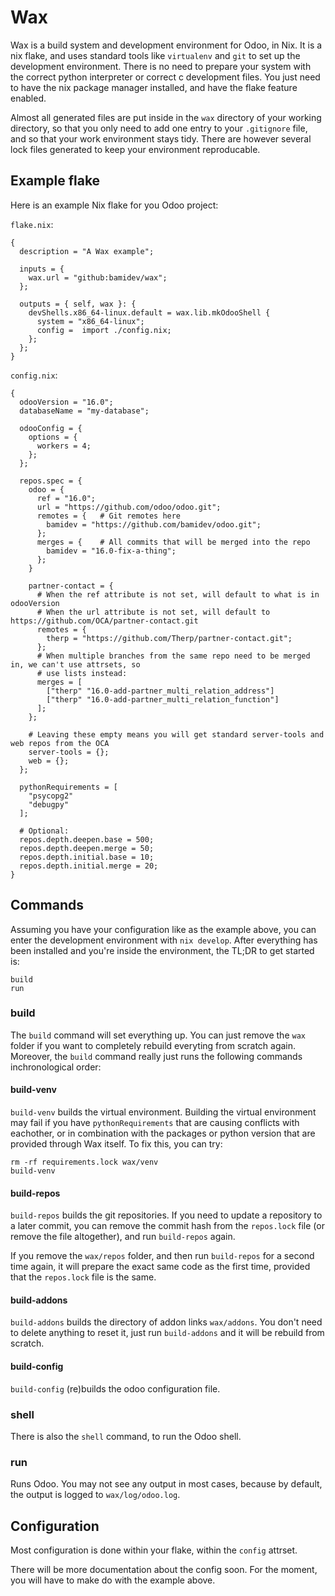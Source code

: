 # Wax

Wax is a build system and development environment for Odoo, in Nix.
It is a nix flake, and uses standard tools like `virtualenv` and `git` to set up the development
environment. There is no need to prepare your system with the correct python interpreter or correct
c development files. You just need to have the nix package manager installed, and have the flake
feature enabled.

Almost all generated files are put inside in the `wax` directory of your working directory, so that
you only need to add one entry to your `.gitignore` file, and so that your work environment stays
tidy. There are however several lock files generated to keep your environment reproducable.

## Example flake

Here is an example Nix flake for you Odoo project:

`flake.nix`:
```
{
  description = "A Wax example";

  inputs = {
    wax.url = "github:bamidev/wax";
  };

  outputs = { self, wax }: {
    devShells.x86_64-linux.default = wax.lib.mkOdooShell {
      system = "x86_64-linux";
      config =  import ./config.nix;
    };
  };
}
```

`config.nix`:
```
{
  odooVersion = "16.0";
  databaseName = "my-database";

  odooConfig = {
    options = {
      workers = 4;
    };
  };

  repos.spec = {
    odoo = {
      ref = "16.0";
      url = "https://github.com/odoo/odoo.git";
      remotes = {   # Git remotes here
        bamidev = "https://github.com/bamidev/odoo.git";
      };
      merges = {    # All commits that will be merged into the repo
        bamidev = "16.0-fix-a-thing";
      };
    }

    partner-contact = {
      # When the ref attribute is not set, will default to what is in odooVersion
      # When the url attribute is not set, will default to https://github.com/OCA/partner-contact.git
      remotes = {
        therp = "https://github.com/Therp/partner-contact.git";
      };
      # When multiple branches from the same repo need to be merged in, we can't use attrsets, so
      # use lists instead:
      merges = [
        ["therp" "16.0-add-partner_multi_relation_address"]
        ["therp" "16.0-add-partner_multi_relation_function"]
      ];
    };

    # Leaving these empty means you will get standard server-tools and web repos from the OCA
    server-tools = {};
    web = {};
  };

  pythonRequirements = [
    "psycopg2"
    "debugpy"
  ];

  # Optional:
  repos.depth.deepen.base = 500;
  repos.depth.deepen.merge = 50;
  repos.depth.initial.base = 10;
  repos.depth.initial.merge = 20;
}
```


## Commands

Assuming you have your configuration like as the example above, you can enter the development
environment with `nix develop`. After everything has been installed and you're inside the
environment, the TL;DR to get started is:

```
build
run
```

### build

The `build` command will set everything up. You can just remove the `wax` folder if you want
to completely rebuild everyting from scratch again.
Moreover, the `build` command really just runs the following commands inchronological order:

#### build-venv

`build-venv` builds the virtual environment. 
Building the virtual environment may fail if you have `pythonRequirements` that are causing
conflicts with eachother, or in combination with the packages or python version that are provided
through Wax itself. To fix this, you can try:

```
rm -rf requirements.lock wax/venv
build-venv
```

#### build-repos

`build-repos` builds the git repositories. If you need to update a repository to a later commit,
you can remove the commit hash from the `repos.lock` file (or remove the file altogether), and run
`build-repos` again.

If you remove the `wax/repos` folder, and then run `build-repos` for a second time again, it will
prepare the exact same code as the first time, provided that the `repos.lock` file is the same.


#### build-addons

`build-addons` builds the directory of addon links `wax/addons`. You don't need to delete anything
to reset it, just run `build-addons` and it will be rebuild from scratch.

#### build-config

`build-config` (re)builds the odoo configuration file.

### shell

There is also the `shell` command, to run the Odoo shell.

### run

Runs Odoo. You may not see any output in most cases, because by default, the output is logged to
`wax/log/odoo.log`.

## Configuration

Most configuration is done within your flake, within the `config` attrset.

There will be more documentation about the config soon. For the moment, you will have to make do
with the example above.
